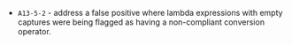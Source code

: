 - `A13-5-2` - address a false positive where lambda expressions with empty captures were being flagged as having a non-compliant conversion operator.